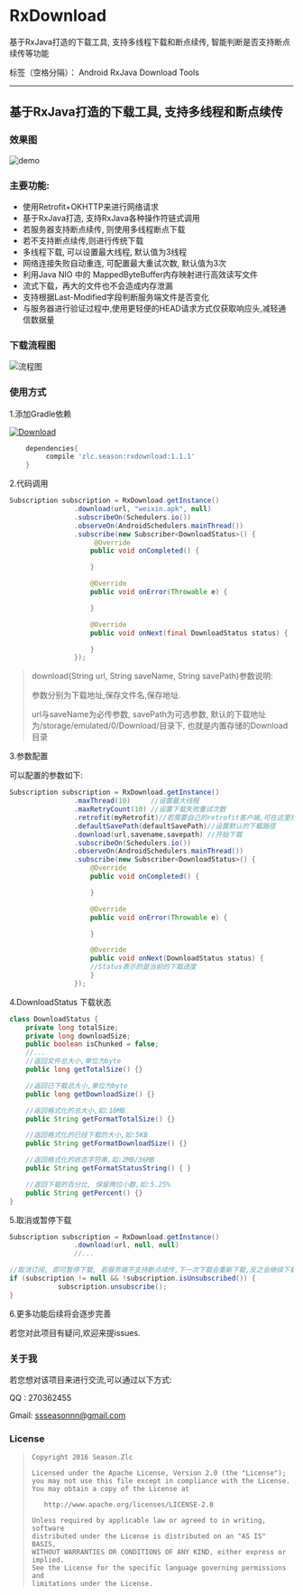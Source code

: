 # RxDownload
基于RxJava打造的下载工具, 支持多线程下载和断点续传, 智能判断是否支持断点续传等功能


标签（空格分隔）： Android  RxJava  Download Tools



---

## 基于RxJava打造的下载工具, 支持多线程和断点续传


### 效果图

![demo](https://github.com/ssseasonnn/RxDownload/blob/master/demo.gif)



### 主要功能:

- 使用Retrofit+OKHTTP来进行网络请求
- 基于RxJava打造, 支持RxJava各种操作符链式调用
- 若服务器支持断点续传, 则使用多线程断点下载
- 若不支持断点续传,则进行传统下载
- 多线程下载, 可以设置最大线程, 默认值为3线程
- 网络连接失败自动重连, 可配置最大重试次数, 默认值为3次
- 利用Java NIO 中的 MappedByteBuffer内存映射进行高效读写文件
- 流式下载，再大的文件也不会造成内存泄漏
- 支持根据Last-Modified字段判断服务端文件是否变化
- 与服务器进行验证过程中,使用更轻便的HEAD请求方式仅获取响应头,减轻通信数据量


### 下载流程图

![流程图](https://github.com/ssseasonnn/RxDownload/blob/master/download.svg)


### 使用方式

1.添加Gradle依赖

[![Download](https://api.bintray.com/packages/ssseasonnn/android/RxDownload/images/download.svg)](https://bintray.com/ssseasonnn/android/RxDownload/_latestVersion)

```groovy
	dependencies{
   		 compile 'zlc.season:rxdownload:1.1.1'
	}
```

2.代码调用

```java
Subscription subscription = RxDownload.getInstance()
                .download(url, "weixin.apk", null)
                .subscribeOn(Schedulers.io())
                .observeOn(AndroidSchedulers.mainThread())
                .subscribe(new Subscriber<DownloadStatus>() {
                     @Override
                    public void onCompleted() {

                    }

                    @Override
                    public void onError(Throwable e) {

                    }

                    @Override
                    public void onNext(final DownloadStatus status) {

                    }
                });
```

> download(String url, String  saveName, String savePath)参数说明:
>
> 参数分别为下载地址,保存文件名,保存地址.
>
> url与saveName为必传参数, savePath为可选参数, 默认的下载地址为/storage/emulated/0/Download/目录下, 也就是内置存储的Download目录

3.参数配置

可以配置的参数如下:

```java
Subscription subscription = RxDownload.getInstance()
                .maxThread(10)     //设置最大线程
                .maxRetryCount(10) //设置下载失败重试次数
                .retrofit(myRetrofit)//若需要自己的retrofit客户端,可在这里指定
                .defaultSavePath(defaultSavePath)//设置默认的下载路径
                .download(url,savename,savepath) //开始下载
                .subscribeOn(Schedulers.io())
                .observeOn(AndroidSchedulers.mainThread())
                .subscribe(new Subscriber<DownloadStatus>() {
                    @Override
                    public void onCompleted() {

                    }

                    @Override
                    public void onError(Throwable e) {

                    }

                    @Override
                    public void onNext(DownloadStatus status) {
					//Status表示的是当前的下载进度
                    }
                });
```

4.DownloadStatus 下载状态

```java
class DownloadStatus {
    private long totalSize;
    private long downloadSize;
    public boolean isChunked = false;
    //...
    //返回文件总大小,单位为byte
    public long getTotalSize() {}

    //返回已下载总大小,单位为byte
    public long getDownloadSize() {}

    //返回格式化的总大小,如:10MB
    public String getFormatTotalSize() {}

	//返回格式化的已经下载的大小,如:5KB
    public String getFormatDownloadSize() {}

    //返回格式化的状态字符串,如:2MB/36MB
    public String getFormatStatusString() { }

    //返回下载的百分比, 保留两位小数,如:5.25%
    public String getPercent() {}
}
```

5.取消或暂停下载

```java
Subscription subscription = RxDownload.getInstance()
                .download(url, null, null)
  				//...

//取消订阅, 即可暂停下载, 若服务端不支持断点续传,下一次下载会重新下载,反之会继续下载
if (subscription != null && !subscription.isUnsubscribed()) {
            subscription.unsubscribe();
}
```

6.更多功能后续将会逐步完善

若您对此项目有疑问,欢迎来提issues.

### 关于我

若您想对该项目来进行交流,可以通过以下方式:

QQ : 270362455

Gmail: ssseasonnn@gmail.com

### License

> ```
> Copyright 2016 Season.Zlc
>
> Licensed under the Apache License, Version 2.0 (the "License");
> you may not use this file except in compliance with the License.
> You may obtain a copy of the License at
>
>    http://www.apache.org/licenses/LICENSE-2.0
>
> Unless required by applicable law or agreed to in writing, software
> distributed under the License is distributed on an "AS IS" BASIS,
> WITHOUT WARRANTIES OR CONDITIONS OF ANY KIND, either express or implied.
> See the License for the specific language governing permissions and
> limitations under the License.
> ```